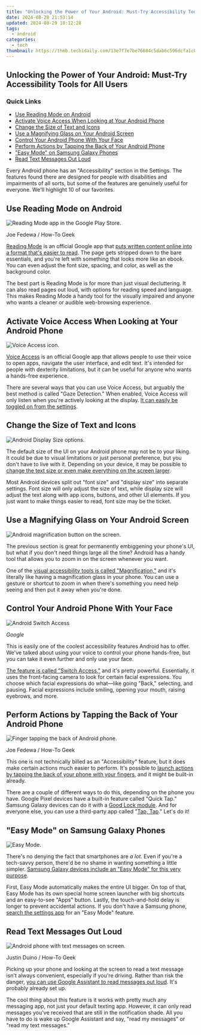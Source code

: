 ```yaml
---
title: "Unlocking the Power of Your Android: Must-Try Accessibility Tools for All Users"
date: 2024-08-28 21:53:14
updated: 2024-08-29 10:12:28
tags:
  - android
categories:
  - tech
thumbnail: https://thmb.techidaily.com/13e7f7e7be76604c5dab6c596dcfa1c029fcc151622c342e3e61d624bd5a3ac1.jpg
---
```


## Unlocking the Power of Your Android: Must-Try Accessibility Tools for All Users

### Quick Links

* [Use Reading Mode on Android](https://screen-capture.techidaily.com/cultivating-connections-friendly-games-growth-with-friends-on-farms-for-2024/)
* [Activate Voice Access When Looking at Your Android Phone](https://fox-cloud.techidaily.com/2024-approved-become-the-star-of-your-match-unique-tinder-profile-ideas-to-try/)
* [Change the Size of Text and Icons](https://fake-location.techidaily.com/how-to-fix-my-samsung-galaxy-s23-location-is-wrong-drfone-by-drfone-virtual-android/)
* [Use a Magnifying Glass on Your Android Screen](https://win-forum.techidaily.com/solving-class-not-found-issues-in-windows-a-step-by-step-guide/)
* [Control Your Android Phone With Your Face](https://fox-blue.techidaily.com/2024-approved-secrets-of-bulk-downloads-maximizing-your-tiktok-video-collection/)
* [Perform Actions by Tapping the Back of Your Android Phone](https://extra-lessons.techidaily.com/mobile-live-streaming-on-yt-without-thousands-in-followers/)
* ["Easy Mode" on Samsung Galaxy Phones](https://extra-hints.techidaily.com/shield-your-snapshots-from-times-tide-explore-cost-effective-solutions/)
* [Read Text Messages Out Loud](https://hardware-help.techidaily.com/get-the-latest-pl2303-chipdriver-version-for-windows-free-download/)

 Every Android phone has an "Accessibility" section in the Settings. The features found there are designed for people with disabilities and impairments of all sorts, but some of the features are genuinely useful for everyone. We'll highlight 10 of our favorites.

##  Use Reading Mode on Android

![Reading Mode app in the Google Play Store.](https://static1.howtogeekimages.com/wordpress/wp-content/uploads/2023/07/img_20230724_161413581-2.jpg) 

Joe Fedewa / How-To Geek

[Reading Mode](https://www.anrdoezrs.net/links/3607085/type/dlg/sid/UUhtgUeUpU2000876/https://play.google.com/store/apps/details?id=com.google.android.accessibility.reader&cjevent=6d61af93776311ee82cebcdc0a82b820) is an official Google app that [puts written content online into a format that's easier to read](https://desktop-recording.techidaily.com/enhanced-collaboration-through-top-tier-backgrounds/). The page gets stripped down to the bare essentials, and you're left with something that looks more like an ebook. You can even adjust the font size, spacing, and color, as well as the background color.

 The best part is Reading Mode is for more than just visual decluttering. It can also read pages out loud, with options for reading speed and language. This makes Reading Mode a handy tool for the visually impaired and anyone who wants a cleaner or audible web-browsing experience. 

##  Activate Voice Access When Looking at Your Android Phone

![Voice Access icon.](https://static1.howtogeekimages.com/wordpress/wp-content/uploads/2021/06/voice-access-hero.png) 

[Voice Access](https://www.anrdoezrs.net/links/3607085/type/dlg/sid/UUhtgUeUpU2000876/https://play.google.com/store/apps/details?id=com.google.android.apps.accessibility.voiceaccess&cjevent=d86d287e776311ee81352d090a82b82d) is an official Google app that allows people to use their voice to open apps, navigate the user interface, and edit text. It's intended for people with dexterity limitations, but it can be useful for anyone who wants a hands-free experience.

 There are several ways that you can use Voice Access, but arguably the best method is called "Gaze Detection." When enabled, Voice Access will only listen when you're actively looking at the display. [It can easily be toggled on from the settings](https://instagram-videos.techidaily.com/updated-discover-the-top-10-igtv-editing-app-wonders-for-2024/).

##  Change the Size of Text and Icons

![Android Display Size options.](https://static1.howtogeekimages.com/wordpress/wp-content/uploads/2023/10/screenshot_2023-10-30-16-58-49-55_fc704e6b13c4fb26bf5e411f75da84f2.jpg) 

 The default size of the UI on your Android phone may not be to your liking. It could be due to visual limitations or just personal preference, but you don't have to live with it. Depending on your device, it may be possible to [change the text size or even make everything on the screen larger](https://youtube-lab.techidaily.com/ed-in-2024-filmmakers-choice-selecting-perfect-lenses-for-youtube-creation/).

 Most Android devices split out "font size" and "display size" into separate settings. Font size will only adjust the size of text, while display size will adjust the text along with app icons, buttons, and other UI elements. If you just want to make things easier to read, font size may be the ticket.

##  Use a Magnifying Glass on Your Android Screen

![Android magnification button on the screen.](https://static1.howtogeekimages.com/wordpress/wp-content/uploads/2023/10/screenshot_2023-10-30-17-00-40-62_3aea4af51f236e4932235fdada7d1643.jpg) 

 The previous section is great for permanently embiggening your phone's UI, but what if you don't need things large all the time? Android has a handy tool that allows you to zoom in on the screen whenever you want.

 One of the [visual accessibility tools is called "Magnification,"](https://video-screen-grab.techidaily.com/new-2024-approved-from-play-to-pause-save-games-via-obs/) and it's literally like having a magnification glass in your phone. You can use a gesture or shortcut to zoom in when there's something you need help seeing and then put it away when you're done.

##  Control Your Android Phone With Your Face

![Android Switch Access](https://static1.howtogeekimages.com/wordpress/wp-content/uploads/2021/09/Android-Switch-Access.png) 

_Google_

 This is easily one of the coolest accessibility features Android has to offer. We've talked about using your voice to control your phone hands-free, but you can take it even further and only use your face.

[The feature is called "Switch Access,"](https://some-knowledge.techidaily.com/new-gigglemaker-step-by-step-to-fun-videos/) and it's pretty powerful. Essentially, it uses the front-facing camera to look for certain facial expressions. You choose which facial expressions do what—like going "Back," selecting, and pausing. Facial expressions include smiling, opening your mouth, raising eyebrows, and more.

##  Perform Actions by Tapping the Back of Your Android Phone

![Finger tapping the back of Android phone.](https://static1.howtogeekimages.com/wordpress/wp-content/uploads/2023/09/android-tap-back.jpg) 

Joe Fedewa / How-To Geek

 This one is not technically billed as an "Accessibility" feature, but it does make certain actions much easier to perform. It's possible to [launch actions by tapping the back of your phone with your fingers](https://pokemon-go-android.techidaily.com/in-2024-how-can-i-catch-the-regional-pokemon-without-traveling-on-realme-narzo-n53-drfone-by-drfone-virtual-android/), and it might be built-in already.

 There are a couple of different ways to do this, depending on the phone you have. Google Pixel devices have a built-in feature called "Quick Tap." Samsung Galaxy devices can do it with a [Good Lock module](https://extra-skills.techidaily.com/in-2024-metaverse-mastery-rapidly-assemble-your-digital-self/). And for everyone else, you can use a third-party app called "[Tap, Tap](https://github.com/KieronQuinn/TapTap)." Let's do it!

##  "Easy Mode" on Samsung Galaxy Phones

![Easy Mode.](https://static1.howtogeekimages.com/wordpress/wp-content/uploads/2021/06/easy-mode.png) 

 There's no denying the fact that smartphones are _a lot_. Even if you're a tech-savvy person, there'd be no shame in wanting something a little simpler. [Samsung Galaxy devices include an "Easy Mode" for this very purpose](https://apple-account.techidaily.com/a-step-by-step-guide-to-finding-your-apple-id-from-your-apple-iphone-14-pro-max-by-drfone-ios/).

 First, Easy Mode automatically makes the entire UI bigger. On top of that, Easy Mode has its own special home screen launcher with big shortcuts and an easy-to-see "Apps" button. Lastly, the touch-and-hold delay is longer to prevent accidental actions. If you don't have a Samsung phone, [search the settings app](https://desktop-recording.techidaily.com/in-2024-simplify-virtual-collaboration-a-zoom-setup-overview/) for an "Easy Mode" feature.

##  Read Text Messages Out Loud

![Android phone with text messages on screen.](https://static1.howtogeekimages.com/wordpress/wp-content/uploads/2023/03/Android-Text-Messages.jpg) 

Justin Duino / How-To Geek

 Picking up your phone and looking at the screen to read a text message isn't always convenient, especially if you're driving. Rather than risk the danger, [you can use Google Assistant to read messages out loud](https://sound-issues.techidaily.com/solving-audio-problems-enable-your-mic-for-google-meets-on-pc-windows-1110/). It's probably already set up.

 The cool thing about this feature is it works with pretty much any messaging app, not just your default texting app. However, it can only read messages you've received that are still in the notification shade. All you have to do is wake up Google Assistant and say, "read my messages" or "read my text messages."

<ins class="adsbygoogle"
     style="display:block"
     data-ad-format="autorelaxed"
     data-ad-client="ca-pub-7571918770474297"
     data-ad-slot="1223367746"></ins>



<ins class="adsbygoogle"
     style="display:block"
     data-ad-client="ca-pub-7571918770474297"
     data-ad-slot="8358498916"
     data-ad-format="auto"
     data-full-width-responsive="true"></ins>
